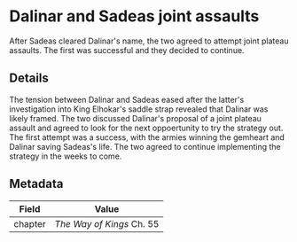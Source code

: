# Dalinar and Sadeas joint assaults
After Sadeas cleared Dalinar's name, the two agreed to attempt joint plateau assaults. The first was successful and they decided to continue.

## Details
The tension between Dalinar and Sadeas eased after the latter's investigation into King Elhokar's saddle strap revealed that Dalinar was likely framed. The two discussed Dalinar's proposal of a joint plateau assault and agreed to look for the next oppoertunity to try the strategy out. The first attempt was a success, with the armies winning the gemheart and Dalinar saving Sadeas's life. The two agreed to continue implementing the strategy in the weeks to come.

## Metadata
| Field | Value |
| ----- | ----- |
| chapter | *The Way of Kings* Ch. 55 |
